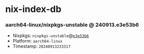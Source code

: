 # nix-index-db
### aarch64-linux/nixpkgs-unstable @ 240913.e3e53b6
- Nixpkgs: `nixpkgs-unstable`@[`e3e53b6`](https://github.com/NixOS/nixpkgs/commit/e3e53b69ed45a126b968645b7303288c0b5d9a6b)
- Platform: `aarch64-linux`
- Timestamp: `20240913233317`
